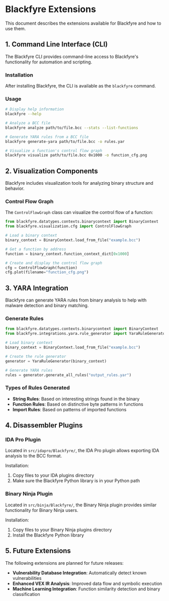 # Blackfyre Extensions

This document describes the extensions available for Blackfyre and how to use them.

## 1. Command Line Interface (CLI)

The Blackfyre CLI provides command-line access to Blackfyre's functionality for automation and scripting.

### Installation

After installing Blackfyre, the CLI is available as the `blackfyre` command.

### Usage

```bash
# Display help information
blackfyre --help

# Analyze a BCC file
blackfyre analyze path/to/file.bcc --stats --list-functions

# Generate YARA rules from a BCC file
blackfyre generate-yara path/to/file.bcc -o rules.yar

# Visualize a function's control flow graph
blackfyre visualize path/to/file.bcc 0x1000 -o function_cfg.png
```

## 2. Visualization Components

Blackfyre includes visualization tools for analyzing binary structure and behavior.

### Control Flow Graph

The `ControlFlowGraph` class can visualize the control flow of a function:

```python
from blackfyre.datatypes.contexts.binarycontext import BinaryContext
from blackfyre.visualization.cfg import ControlFlowGraph

# Load a binary context
binary_context = BinaryContext.load_from_file("example.bcc")

# Get a function by address
function = binary_context.function_context_dict[0x1000]

# Create and display the control flow graph
cfg = ControlFlowGraph(function)
cfg.plot(filename="function_cfg.png")
```

## 3. YARA Integration

Blackfyre can generate YARA rules from binary analysis to help with malware detection and binary matching.

### Generate Rules

```python
from blackfyre.datatypes.contexts.binarycontext import BinaryContext
from blackfyre.integrations.yara.rule_generator import YaraRuleGenerator

# Load binary context
binary_context = BinaryContext.load_from_file("example.bcc")

# Create the rule generator
generator = YaraRuleGenerator(binary_context)

# Generate YARA rules
rules = generator.generate_all_rules("output_rules.yar")
```

### Types of Rules Generated

- **String Rules**: Based on interesting strings found in the binary
- **Function Rules**: Based on distinctive byte patterns in functions
- **Import Rules**: Based on patterns of imported functions

## 4. Disassembler Plugins

### IDA Pro Plugin

Located in `src/idapro/Blackfyre/`, the IDA Pro plugin allows exporting IDA analysis to the BCC format.

Installation:
1. Copy files to your IDA plugins directory
2. Make sure the Blackfyre Python library is in your Python path

### Binary Ninja Plugin

Located in `src/binja/Blackfyre/`, the Binary Ninja plugin provides similar functionality for Binary Ninja users.

Installation:
1. Copy files to your Binary Ninja plugins directory
2. Install the Blackfyre Python library

## 5. Future Extensions

The following extensions are planned for future releases:

- **Vulnerability Database Integration**: Automatically detect known vulnerabilities
- **Enhanced VEX IR Analysis**: Improved data flow and symbolic execution
- **Machine Learning Integration**: Function similarity detection and binary classification
